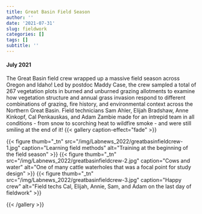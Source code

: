 ```yaml
---
title: Great Basin Field Season
author: ''
date: '2021-07-31'
slug: fieldwork
categories: []
tags: []
subtitle: ''
---
```

#### July 2021

The Great Basin field crew wrapped up a massive field season across Oregon and Idaho! Led by postdoc Maddy Case, the crew sampled a total of 267 vegetation plots in burned and unburned grazing allotments to examine how vegetation structure and annual grass invasion respond to different combinations of grazing, fire history, and environmental context across the Northern Great Basin. Field technicians Sam Ahler, Elijah Bradshaw, Anne Kinkopf, Cal Penkauskas, and Adam Zambie made for an intrepid team in all conditions - from snow to scorching heat to wildfire smoke - and were still smiling at the end of it!
{{< gallery caption-effect="fade" >}}

{{< figure thumb="_tn" src="/img/Labnews_2022/greatbasinfieldcrew-1.jpg" caption="Learning field methods" alt="Training at the beginning of the field season" >}}
{{< figure thumb="_tn" src="/img/Labnews_2022/greatbasinfieldcrew-2.jpg" caption="Cows and water" alt="One of many cattle waterholes that was a focal point for study design" >}}
{{< figure thumb="_tn" src="/img/Labnews_2022/greatbasinfieldcrew-3.jpg" caption="Happy crew" alt="Field techs Cal, Elijah, Annie, Sam, and Adam on the last day of fieldwork" >}}


{{< /gallery >}}

<!--more-->

